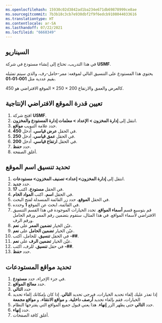 ```yaml
---
ms.openlocfilehash: 15930c02d3842ad1ba234e671db69878999ce8ae
ms.sourcegitcommit: 7b3b18c3cb7e930dbf2f9f6edcb9108044033616
ms.translationtype: HT
ms.contentlocale: ar-SA
ms.lasthandoff: 07/22/2021
ms.locfileid: "6668349"
---
```

## <a name="scenario"></a>السيناريو

في هذا التدريب، تحتاج إلى إنشاء مستودع في شركة **USMF**. 

يحتوي هذا المستودع على التنسيق التالي لموقعه: ممر-حامل-رف، والذي سيتم تمثيله بقيم عددية مثل **001-01-01**. 

الموقع الافتراضي هو 450‎ × 250 × 200 كالعرض والعمق والارتفاع. 

## <a name="set-the-default-location-capacity"></a>تعيين قدرة الموقع الافتراضي الإنتاجية 

1.  افتح شركة **USMF**.
2.  انتقل إلى **إدارة المخزون > الإعداد > معلمات إدارة المستودع والمخزون**.
3.  حدد علامة التبويب **مواقع**.
4.  في الحقل **عرض قياسي**، أدخل **450**.
5.  في الحقل **عمق قياسي**، أدخل **250**.
6.  في الحقل **ارتفاع قياسي**، أدخل **200**.
7.  حدد **حفظ**.
8.  أغلق الصفحة.

## <a name="define-the-location-name-format"></a>تحديد تنسيق اسم الموقع 

1.  انتقل إلى **إدارة المخزون> إعداد> تصنيف المخزون> مستودعات**.
2.  حدد **جديد**.
3.  في الحقل **مستودع**، اكتب **17**.
4.  في الحقل **اسم**، اكتب **المواد الخام**.
5.  في الحقل **الموقع**، حدد زر القائمة المنسدلة لفتح البحث.
6.  في القائمة، ابحث عن الموقع **1** وحدده.
7.  قم بتوسيع قسم **أسماء المواقع**. تحدد الخيارات الموجودة في هذا القسم التنسيق الافتراضي لأسماء المواقع. في هذا المثال، ستقوم بتضمين رقم الممر ورقم الحامل ورقم الرف.
8.  عيّن الخيار **تضمين الممر** على **نعم**.
9.  عيّن الخيار **تضمين الحامل** على **نعم**.
10. في الحقل **تنسيق**، للحامل، اكتب **-##**.
11. عيّن الخيار **تضمين الرف** على **نعم**.
12. في حقل **تنسيق**، للرف، اكتب **-##**.
13. حدد **حفظ**.

## <a name="define-warehouse-locations"></a>تحديد مواقع المستودعات ##

1.  في جزء الإجراء، حدد **مستودع**.
2.  حدد **معالج المواقع**.
3.  حدد **التالي**
4.  إذا تعذر عليك إلغاء تحديد الخيارات، فيرجى تحديد **التالي**. إذا كان بإمكانك إلغاء تحديد الخيارات، فقم بإلغاء تحديد **أرصف داخلية**، و **مواقع الانتقاء**، و **مواقع مجمعة** 
6.  حدد **التالي** حتى يظهر الزر **إنهاء**. هذا يعني قبول جميع المواقع التي يقترحها النظام. 
14. حدد **إنهاء**.
15. أغلق كافة الصفحات.

 


